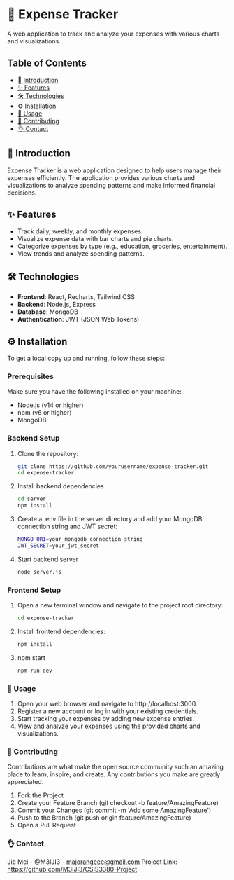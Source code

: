 # 💸 Expense Tracker

A web application to track and analyze your expenses with various charts and visualizations.

## Table of Contents

- [📖 Introduction](#-introduction)
- [✨ Features](#-features)
- [🛠 Technologies](#-technologies)
- [⚙️ Installation](#-installation)
- [🚀 Usage](#-usage)
- [🤝 Contributing](#-contributing)
- [👌 Contact](#-contact)

## 📖 Introduction

Expense Tracker is a web application designed to help users manage their expenses efficiently. The application provides various charts and visualizations to analyze spending patterns and make informed financial decisions.

## ✨ Features

- Track daily, weekly, and monthly expenses.
- Visualize expense data with bar charts and pie charts.
- Categorize expenses by type (e.g., education, groceries, entertainment).
- View trends and analyze spending patterns.

## 🛠 Technologies

- **Frontend**: React, Recharts, Tailwind CSS
- **Backend**: Node.js, Express
- **Database**: MongoDB
- **Authentication**: JWT (JSON Web Tokens)

## ⚙️ Installation

To get a local copy up and running, follow these steps:

### Prerequisites

Make sure you have the following installed on your machine:

- Node.js (v14 or higher)
- npm (v6 or higher)
- MongoDB

### Backend Setup

1. Clone the repository:

   ```bash
   git clone https://github.com/yourusername/expense-tracker.git
   cd expense-tracker

2. Install backend dependencies

   ```bash
   cd server
   npm install
   ```

3. Create a .env file in the server directory and add your MongoDB connection string and JWT secret:

   ```bash
   MONGO_URI=your_mongodb_connection_string
   JWT_SECRET=your_jwt_secret
   ```

4. Start backend server

   ```bash
   node server.js
   ```
   
### Frontend Setup

1. Open a new terminal window and navigate to the project root directory:

   
   ```bash
   cd expense-tracker
   ```

2. Install frontend dependencies:

   ```bash
   npm install
   ```

3. npm start
   
   ```bash
   npm run dev
   ```
   
### 🚀 Usage

1. Open your web browser and navigate to http://localhost:3000.
2. Register a new account or log in with your existing credentials.
3. Start tracking your expenses by adding new expense entries.
4. View and analyze your expenses using the provided charts and visualizations.

### 🤝 Contributing
Contributions are what make the open source community such an amazing place to learn, inspire, and create. Any contributions you make are greatly appreciated.

1. Fork the Project
2. Create your Feature Branch (git checkout -b feature/AmazingFeature)
3. Commit your Changes (git commit -m 'Add some AmazingFeature')
4. Push to the Branch (git push origin feature/AmazingFeature)
5. Open a Pull Request

### 👌 Contact

Jie Mei - @M3IJI3 - majorangeee@gmail.com
Project Link: https://github.com/M3IJI3/CSIS3380-Project
